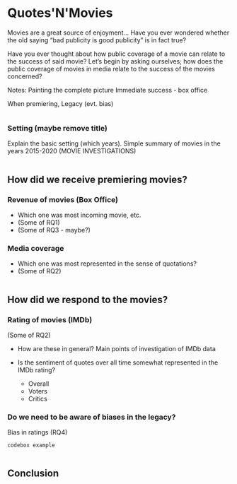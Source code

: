 # Quotes'N'Movies

Movies are a great source of enjoyment...
Have you ever wondered whether the old saying “bad publicity is good publicity” is in fact true? 

Have you ever thought about how public coverage of a movie can relate to the success of said movie?
Let’s begin by asking ourselves; how does the public coverage of movies in media relate to the success of the movies concerned?


Notes:
Painting the complete picture
Immediate success - box office

When premiering, Legacy (evt. bias)



```markdown
```


### Setting (maybe remove title)

Explain the basic setting (which years). Simple summary of movies in the years 2015-2020 
(MOVIE INVESTIGATIONS)
```markdown
```

## How did we receive premiering movies?

### Revenue of movies (Box Office)

- Which one was most incoming movie, etc.
- (Some of RQ1)
- (Some of RQ3 - maybe?)

### Media coverage

- Which one was most represented in the sense of quotations?
- (Some of RQ2)

```markdown
```
## How did we respond to the movies?

### Rating of movies (IMDb)
(Some of RQ2)

- How are these in general? Main points of investigation of IMDb data

- Is the sentiment of quotes over all time somewhat represented in the IMDb rating?
   - Overall
   - Voters
   - Critics


### Do we need to be aware of biases in the legacy?
Bias in ratings
(RQ4)




```markdown
codebox example
```

```markdown
```

## Conclusion
